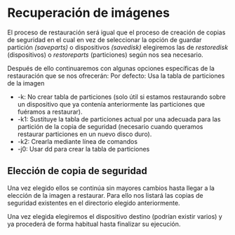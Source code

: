 # Recuperación de imágenes

El proceso de restauración será igual que el proceso de creación de copias de seguridad en el cual en vez de seleccionar la opción de guardar partición *(saveparts)* o dispositivos *(savedisk)* elegiremos las de *restoredisk* (dispositivos) o *restoreparts* (particiones) según nos sea necesario.

Después de ello continuaremos con algunas opciones específicas de la restauración que se nos ofrecerán:
Por defecto: Usa la tabla de particiones de la imagen
* -k: No crear tabla de particiones (solo útil si estamos restaurando sobre un dispositivo que ya contenía anteriormente las particiones que fuéramos a restaurar).
* -k1: Sustituye la tabla de particiones actual por una adecuada para las partición de la copia de seguridad (necesario cuando queramos restaurar particiones en un nuevo disco duro).
* -k2: Crearla mediante línea de comandos
* -j0: Usar dd para crear la tabla de particiones

## Elección de copia de seguridad

Una vez elegido ellos se continúa sin mayores cambios hasta llegar a la elección de la imagen a restaurar. Para ello nos listará las copias de seguridad existentes en el directorio elegido anteriormente.

Una vez elegida elegiremos el dispositivo destino (podrían existir varios) y ya procederá de forma habitual hasta finalizar su ejecución.
